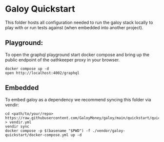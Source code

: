 # Galoy Quickstart

This folder hosts all configuration needed to run the galoy stack locally to play with or run tests against (when embedded into another project).

## Playground:

To open the graphql playground start docker compose and bring up the public endpoint of the oathkeeper proxy in your browser.
```
docker compose up -d
open http://localhost:4002/graphql
```

## Embedded

To embed galoy as a dependency we recommend syncing this folder via vendir:

```
cd <path/to/your/repo>
https://raw.githubusercontent.com/GaloyMoney/galoy/main/quickstart/quickstart.vendir.yml > vendir.yml
vendir sync
docker compose -p $(basename "$PWD") -f ./vendor/galoy-quickstart/docker-compose.yml up -d
```

